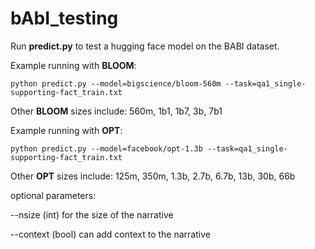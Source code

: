 # bAbI_testing
 
Run **predict.py** to test a hugging face model on the BABI dataset. 

Example running with **BLOOM**:

`python predict.py --model=bigscience/bloom-560m --task=qa1_single-supporting-fact_train.txt`

Other **BLOOM** sizes include: 560m, 1b1, 1b7, 3b, 7b1

Example running with **OPT**:

`python predict.py --model=facebook/opt-1.3b --task=qa1_single-supporting-fact_train.txt`

Other **OPT** sizes include: 125m, 350m, 1.3b, 2.7b, 6.7b, 13b, 30b, 66b


optional parameters: 

--nsize (int) for the size of the narrative

--context (bool) can add context to the narrative


